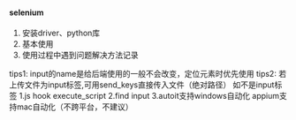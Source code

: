 #### selenium
1. 安装driver、python库
2. 基本使用
3. 使用过程中遇到问题解决方法记录

tips1: input的name是给后端使用的一般不会改变，定位元素时优先使用
tips2: 若上传文件为input标签,可用send_keys直接传入文件（绝对路径）
       如不是input标签
       1.js hook execute_script
       2.find input
       3.autoit支持windows自动化 appium支持mac自动化（不跨平台，不建议）
